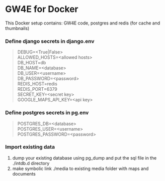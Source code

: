 GW4E for Docker
===============
This Docker setup contains: GW4E code, postgres and redis (for cache and thumbnails)

### Define django secrets in django.env

> DEBUG=&lt;True|False&gt;  
ALLOWED_HOSTS=&lt;allowed hosts&gt;  
DB_HOST=db  
DB_NAME=&lt;database&gt;  
DB_USER=&lt;username&gt;  
DB_PASSWORD=&lt;password&gt;  
REDIS_HOST=redis  
REDIS_PORT=6379  
SECRET_KEY=&lt;secret key&gt;  
GOOGLE\_MAPS\_API_KEY=&lt;api key&gt;  

### Define postgres secrets in pg.env

> POSTGRES_DB=&lt;database&gt;  
POSTGRES_USER=&lt;username&gt;  
POSTGRES_PASSWORD=&lt;password&gt;  

### Import existing data

1. dump your existing database using pg_dump and put the sql file in the ./intdb.d directory
2. make symbolic link ./media to existing media folder with maps and documents
